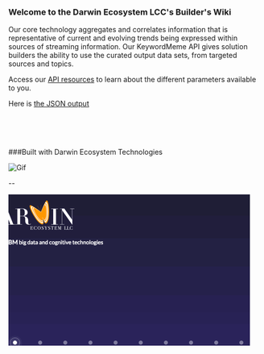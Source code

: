 ### Welcome to the Darwin Ecosystem LCC's Builder's Wiki

Our core technology aggregates and correlates information that is representative of current and evolving trends being expressed within sources of streaming information. Our KeywordMeme API gives solution builders the ability to use the curated output data sets, from targeted sources and topics.


Access our [API resources](https://github.com/DarwinEcosystem/Documentation/wiki/REST-API-Resources) to learn about the different parameters available to you.

Here is [the JSON output](https://github.com/DarwinEcosystem/Documentation/wiki/Understanding-the-default-json-output)


<br />
<br />
<br />



###Built with Darwin Ecosystem Technologies


![Gif](https://raw.githubusercontent.com/DarwinEcosystem/darwinblackhole/master/demo.gif)

--

![Gif](https://raw.githubusercontent.com/DarwinEcosystem/darwinbanner/master/demo.gif)


